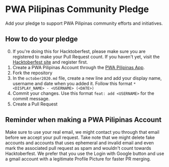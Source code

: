 # PWA Pilipinas Community Pledge
Add your pledge to support PWA Pilipinas community efforts and initiatives.

## How to do your pledge
0. If you're doing this for Hacktoberfest, please make sure you are registered to make your Pull Request count. If you haven't yet, visit the [Hacktoberfest site](https://hacktoberfest.digitalocean.com) and register first.
1. Create a PWA Pilipinas Account through the [PWA Pilipinas App](https://app.pwapilipinas.org).
2. Fork the repository
3. In the `october2020.md` file, create a new line and add your display name, username and date when you added it. Follow this format `* <DISPLAY_NAME> - <USERNAME> (<DATE>)`
4. Commit your changes. Use this format `feat: add <USERNAME>` for the commit message.
4. Create a Pull Request

## Reminder when making a PWA Pilipinas Account
Make sure to use your real email, we might contact you through that email before we accept your pull request. Take note that we might delete fake accounts and accounts that uses ephemeral and invalid email and even mark the associated pull request as spam and wouldn't count towards Hacktoberfest. We prefer that you use the Login with Google button and use a gmail account with a legitimate Profile Picture for faster PR merging.
